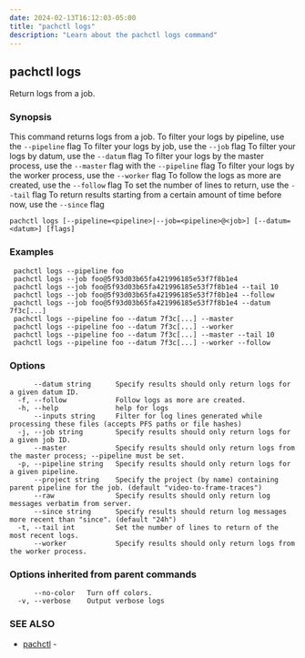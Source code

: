 ```yaml
---
date: 2024-02-13T16:12:03-05:00
title: "pachctl logs"
description: "Learn about the pachctl logs command"
---
```


## pachctl logs

Return logs from a job.

### Synopsis

This command returns logs from a job. 
 To filter your logs by pipeline, use the `--pipeline` flag 
 To filter your logs by job, use the `--job` flag 
 To filter your logs by datum, use the `--datum` flag 
 To filter your logs by the master process, use the `--master` flag  with the `--pipeline` flag 
 To filter your logs by the worker process, use the `--worker` flag 
 To follow the logs as more are created, use the `--follow` flag 
 To set the number of lines to return, use the `--tail` flag 
 To return results starting from a certain amount of time before now, use the `--since` flag 


```
pachctl logs [--pipeline=<pipeline>|--job=<pipeline>@<job>] [--datum=<datum>] [flags]
```

### Examples

```
 pachctl logs --pipeline foo 
 pachctl logs --job foo@5f93d03b65fa421996185e53f7f8b1e4 
 pachctl logs --job foo@5f93d03b65fa421996185e53f7f8b1e4 --tail 10 
 pachctl logs --job foo@5f93d03b65fa421996185e53f7f8b1e4 --follow 
 pachctl logs --job foo@5f93d03b65fa421996185e53f7f8b1e4 --datum 7f3c[...] 
 pachctl logs --pipeline foo --datum 7f3c[...] --master 
 pachctl logs --pipeline foo --datum 7f3c[...] --worker  
 pachctl logs --pipeline foo --datum 7f3c[...] --master --tail 10  
 pachctl logs --pipeline foo --datum 7f3c[...] --worker --follow 

```

### Options

```
      --datum string      Specify results should only return logs for a given datum ID.
  -f, --follow            Follow logs as more are created.
  -h, --help              help for logs
      --inputs string     Filter for log lines generated while processing these files (accepts PFS paths or file hashes)
  -j, --job string        Specify results should only return logs for a given job ID.
      --master            Specify results should only return logs from the master process; --pipeline must be set.
  -p, --pipeline string   Specify results should only return logs for a given pipeline.
      --project string    Specify the project (by name) containing parent pipeline for the job. (default "video-to-frame-traces")
      --raw               Specify results should only return log messages verbatim from server.
      --since string      Specify results should return log messages more recent than "since". (default "24h")
  -t, --tail int          Set the number of lines to return of the most recent logs.
      --worker            Specify results should only return logs from the worker process.
```

### Options inherited from parent commands

```
      --no-color   Turn off colors.
  -v, --verbose    Output verbose logs
```

### SEE ALSO

* [pachctl](../pachctl)	 - 

